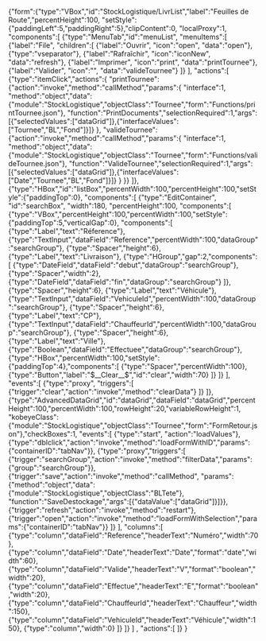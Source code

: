 {"form":{"type":"VBox","id":"StockLogistique/LivrList","label":"Feuilles de Route","percentHeight":100,
"setStyle":{"paddingLeft":5,"paddingRight":5},"clipContent":0,
"localProxy":1,
"components":[
	{"type":"MenuTab","id":"menuList", "menuItems":[
		{"label":"File", "children":[
			{"label":"Ouvrir", "icon":"open", "data":"open"},
			{"type":"vseparator"},
			{"label":"Rafraîchir", "icon":"iconNew", "data":"refresh"},
			{"label":"Imprimer", "icon":"print", "data":"printTournee"},
			{"label":"Valider", "icon":"", "data":"valideTournee"}
		]}
	],
	"actions":[
		{"type":"itemClick","actions":{
			"printTournee":{"action":"invoke","method":"callMethod","params":{
				"interface":1,
				"method":"object","data":{"module":"StockLogistique","objectClass":"Tournee","form":"Functions/printTournee.json"},
				"function":"PrintDocuments","selectionRequired":1,"args":[{"selectedValues":["dataGrid"]},{"interfaceValues":["Tournee","BL","Fond"]}]}
			},
			"valideTournee":{"action":"invoke","method":"callMethod","params":{
				"interface":1,
				"method":"object","data":{"module":"StockLogistique","objectClass":"Tournee","form":"Functions/valideTournee.json"},
				"function":"ValideTournee","selectionRequired":1,"args":[{"selectedValues":["dataGrid"]},{"interfaceValues":["Date","Tournee","BL","Fond"]}]}
			}
		}}
	]},
	{"type":"HBox","id":"listBox","percentWidth":100,"percentHeight":100,"setStyle":{"paddingTop":0},
	"components":[
		{"type":"EditContainer", "id":"searchBox", "width":180, "percentHeight":100,
		"components":[
			{"type":"VBox","percentHeight":100,"percentWidth":100,"setStyle":{"paddingTop":5,"verticalGap":0},
			"components":[
				{"type":"Label","text":"Réference"},
				{"type":"TextInput","dataField":"Reference","percentWidth":100,"dataGroup":"searchGroup"},
				{"type":"Spacer","height":6},
				{"type":"Label","text":"Livraison"},
				{"type":"HGroup","gap":2,"components":[
					{"type":"DateField","dataField":"debut","dataGroup":"searchGroup"},
					{"type":"Spacer","width":2},
					{"type":"DateField","dataField":"fin","dataGroup":"searchGroup"}
				]},
				{"type":"Spacer","height":6},
				{"type":"Label","text":"Véhicule"},
				{"type":"TextInput","dataField":"VehiculeId","percentWidth":100,"dataGroup":"searchGroup"},
				{"type":"Spacer","height":6},
				{"type":"Label","text":"CP"},
				{"type":"TextInput","dataField":"ChauffeurId","percentWidth":100,"dataGroup":"searchGroup"},
				{"type":"Spacer","height":6},
				{"type":"Label","text":"Ville"},
				{"type":"Boolean","dataField":"Effectuee","dataGroup":"searchGroup"},
				{"type":"HBox","percentWidth":100,"setStyle":{"paddingTop":4},"components":[
					{"type":"Spacer","percentWidth":100},
					{"type":"Button","label":"$__Clear__$","id":"clear","width":70}
				]}
			]}
		],
		"events":[
			{"type":"proxy", "triggers":[
				{"trigger":"clear","action":"invoke","method":"clearData"}
			]}
		]},
		{"type":"AdvancedDataGrid","id":"dataGrid","dataField":"dataGrid","percentHeight":100,"percentWidth":100,"rowHeight":20,"variableRowHeight":1, 
		"kobeyeClass":{"module":"StockLogistique","objectClass":"Tournee","form":"FormRetour.json"},"checkBoxes":1,
		"events":[
			{"type":"start", "action":"loadValues"},
			{"type":"dblclick","action":"invoke","method":"loadFormWithID","params":{"containerID":"tabNav"}},
			{"type":"proxy","triggers":[
				{"trigger":"searchGroup","action":"invoke","method":"filterData","params":{"group":"searchGroup"}},
				{"trigger":"save","action":"invoke","method":"callMethod",
				"params":{"method":"object","data":{"module":"StockLogistique","objectClass":"BLTete"},
				"function":"SaveDestockage","args":[{"dataValue":["dataGrid"]}]}},
				{"trigger":"refresh","action":"invoke","method":"restart"},
				{"trigger":"open","action":"invoke","method":"loadFormWithSelection","params":{"containerID":"tabNav"}}
			]}
		],
		"columns":[
				{"type":"column","dataField":"Reference","headerText":"Numéro","width":70},
				{"type":"column","dataField":"Date","headerText":"Date","format":"date","width":60},
				{"type":"column","dataField":"Valide","headerText":"V","format":"boolean","width":20},
				{"type":"column","dataField":"Effectue","headerText":"E","format":"boolean","width":20},
				{"type":"column","dataField":"ChauffeurId","headerText":"Chauffeur","width":150},
				{"type":"column","dataField":"VehiculeId","headerText":"Véhicule","width":150},
				{"type":"column","width":0}
		]}
	]}
]
,
"actions":[
]}
}


